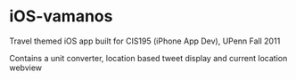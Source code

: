 iOS-vamanos
===========

Travel themed iOS app built for CIS195 (iPhone App Dev), UPenn Fall 2011

Contains a unit converter, location based tweet display and current location webview 
